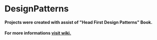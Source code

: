 # DesignPatterns
#### Projects were created with assist of "Head First Design Patterns" Book.
#### For more informations <a href="https://github.com/jankowskip/DesignPatterns/wiki">visit wiki.</a>
